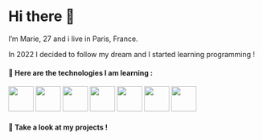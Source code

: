 # Hi there 👋

I’m Marie, 27 and i live in Paris, France.

In 2022 I decided to follow my dream and I started learning programming ! 

#### 🌱 Here are the technologies I am learning :
 <img src="https://upload.wikimedia.org/wikipedia/commons/thumb/6/61/HTML5_logo_and_wordmark.svg/768px-HTML5_logo_and_wordmark.svg.png" height="50"> <img src="https://upload.wikimedia.org/wikipedia/commons/thumb/d/d5/CSS3_logo_and_wordmark.svg/1452px-CSS3_logo_and_wordmark.svg.png" height="50"> <img src="https://upload.wikimedia.org/wikipedia/commons/6/6a/JavaScript-logo.png" height="50"> <img src="https://expressjs.com/images/express-facebook-share.png" height="50"> <img src="https://upload.wikimedia.org/wikipedia/commons/thumb/a/a7/React-icon.svg/2300px-React-icon.svg.png" height="50"> <img src="https://upload.wikimedia.org/wikipedia/commons/thumb/d/d9/Node.js_logo.svg/2560px-Node.js_logo.svg.png" height="50"> <img src="https://upload.wikimedia.org/wikipedia/fr/thumb/4/45/MongoDB-Logo.svg/1280px-MongoDB-Logo.svg.png" height="50">

#### 🔎 Take a look at my projects !



